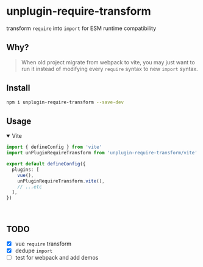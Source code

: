 # unplugin-require-transform
transform `require` into `import` for ESM runtime compatibility

## Why?

> When old project migrate from webpack to vite, you may just want to run it instead of modifying every `require` syntax to new `import` syntax.

## Install

```sh
npm i unplugin-require-transform --save-dev
```

## Usage

<details open>
<summary>Vite</summary>

```ts
import { defineConfig } from 'vite'
import unPluginRequireTransform from 'unplugin-require-transform/vite'

export default defineConfig({
  plugins: [
    vue(),
    unPluginRequireTransform.vite(),
    // ...etc
  ],
})
```
<br/></details>


## TODO
- [x]  vue `require` transform
- [x]  dedupe `import` 
- [ ]  test for webpack and add demos
